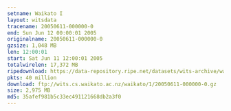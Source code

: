 ```yaml
---
setname: Waikato I
layout: witsdata
tracename: 20050611-000000-0
end: Sun Jun 12 00:00:01 2005
originalname: 20050611-000000-0
gzsize: 1,048 MB
len: 12:00:01
start: Sat Jun 11 12:00:01 2005
totalwirelen: 17,372 MB
ripedownload: https://data-repository.ripe.net/datasets/wits-archive/waikato/1/20050611-000000-0.gz
pkts: 40 million
download: ftp://wits.cs.waikato.ac.nz/waikato/1/20050611-000000-0.gz
size: 2,975 MB
md5: 35afef981b5c33ec491121668db2a3f0
---
```

